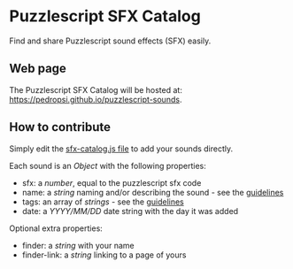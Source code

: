 # Puzzlescript SFX Catalog
Find and share Puzzlescript sound effects (SFX) easily.

## Web page
The Puzzlescript SFX Catalog will be hosted at: https://pedropsi.github.io/puzzlescript-sounds.

## How to contribute
Simply edit the [sfx-catalog.js file](https://github.com/pedropsi/puzzlescript-sounds/blob/main/sfx-catalog.js) to add your sounds directly.

Each sound is an *Object* with the following properties:
  - sfx: a *number*, equal to the puzzlescript sfx code 
  - name: a *string* naming and/or describing the sound - see the [guidelines](https://pedropsi.github.io/puzzlescript-sounds#Guidelines)
  - tags: an array of *strings* - see the [guidelines](https://pedropsi.github.io/puzzlescript-sounds#Guidelines)
  - date: a *YYYY/MM/DD* date string with the day it was added
  
Optional extra properties:
  - finder: a *string* with your name
  - finder-link: a *string* linking to a page of yours
